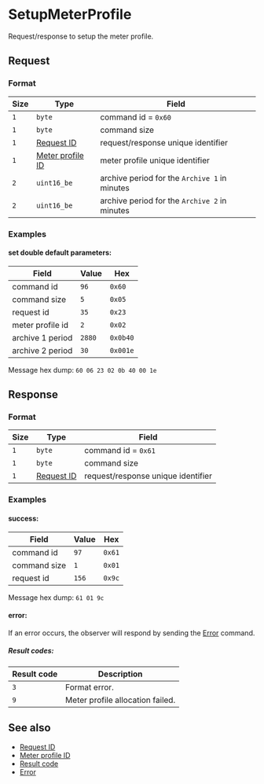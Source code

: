 # SetupMeterProfile

Request/response to setup the meter profile.


## Request

### Format

| Size | Type                                             | Field                                         |
| ---- | ------------------------------------------------ | --------------------------------------------- |
| `1`  | `byte`                                           | command id = `0x60`                           |
| `1`  | `byte`                                           | command size                                  |
| `1`  | [Request ID](../types.md#request-id)             | request/response unique identifier            |
| `1`  | [Meter profile ID](../types.md#meter-profile-id) | meter profile unique identifier               |
| `2`  | `uint16_be`                                      | archive period for the `Archive 1` in minutes |
| `2`  | `uint16_be`                                      | archive period for the `Archive 2` in minutes |


### Examples

#### set double default parameters:

| Field            | Value  | Hex      |
| ---------------- | ------ | -------- |
| command id       | `96`   | `0x60`   |
| command size     | `5`    | `0x05`   |
| request id       | `35`   | `0x23`   |
| meter profile id | `2`    | `0x02`   |
| archive 1 period | `2880` | `0x0b40` |
| archive 2 period | `30`   | `0x001e` |

Message hex dump: `60 06 23 02 0b 40 00 1e`


## Response

### Format

| Size | Type                                 | Field                              |
| ---- | ------------------------------------ | ---------------------------------- |
| `1`  | `byte`                               | command id = `0x61`                |
| `1`  | `byte`                               | command size                       |
| `1`  | [Request ID](../types.md#request-id) | request/response unique identifier |


### Examples

#### success:

| Field        | Value | Hex    |
| ------------ | ----- | ------ |
| command id   | `97`  | `0x61` |
| command size | `1`   | `0x01` |
| request id   | `156` | `0x9c` |

Message hex dump: `61 01 9c`

#### error:

If an error occurs, the observer will respond by sending the [Error](./uplink/Error.md) command.

##### Result codes:

| Result code | Description                      |
| ----------- | -------------------------------- |
| `3`         | Format error.                    |
| `9`         | Meter profile allocation failed. |

## See also

* [Request ID](../types.md#request-id)
* [Meter profile ID](../types.md#meter-profile-id)
* [Result code](../types.md#result-code)
* [Error](./uplink/Error.md)
